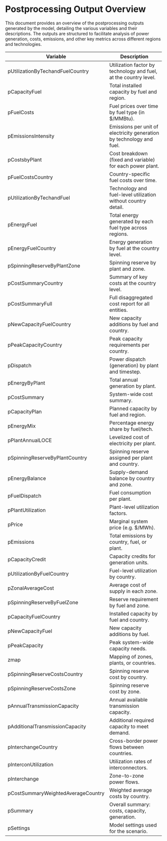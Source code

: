 # Postprocessing Output Overview

This document provides an overview of the postprocessing outputs generated by the model, detailing the various variables and their descriptions. The outputs are structured to facilitate analysis of power generation, costs, emissions, and other key metrics across different regions and technologies.

| Variable                           | Description                                                          |
| ---------------------------------- | -------------------------------------------------------------------- |
| pUtilizationByTechandFuelCountry   | Utilization factor by technology and fuel, at the country level.     |
| pCapacityFuel                      | Total installed capacity by fuel and region.                         |
| pFuelCosts                         | Fuel prices over time by fuel type (in $/MMBtu).                     |
| pEmissionsIntensity                | Emissions per unit of electricity generation by technology and fuel. |
| pCostsbyPlant                      | Cost breakdown (fixed and variable) for each power plant.            |
| pFuelCostsCountry                  | Country-specific fuel costs over time.                               |
| pUtilizationByTechandFuel          | Technology and fuel-level utilization without country detail.        |
| pEnergyFuel                        | Total energy generated by each fuel type across regions.             |
| pEnergyFuelCountry                 | Energy generation by fuel at the country level.                      |
| pSpinningReserveByPlantZone        | Spinning reserve by plant and zone.                                  |
| pCostSummaryCountry                | Summary of key costs at the country level.                           |
| pCostSummaryFull                   | Full disaggregated cost report for all entities.                     |
| pNewCapacityFuelCountry            | New capacity additions by fuel and country.                          |
| pPeakCapacityCountry               | Peak capacity requirements per country.                              |
| pDispatch                          | Power dispatch (generation) by plant and timestep.                   |
| pEnergyByPlant                     | Total annual generation by plant.                                    |
| pCostSummary                       | System-wide cost summary.                                            |
| pCapacityPlan                      | Planned capacity by fuel and region.                                 |
| pEnergyMix                         | Percentage energy share by fuel/tech.                                |
| pPlantAnnualLOCE                   | Levelized cost of electricity per plant.                             |
| pSpinningReserveByPlantCountry     | Spinning reserve assigned per plant and country.                     |
| pEnergyBalance                     | Supply-demand balance by country and zone.                           |
| pFuelDispatch                      | Fuel consumption per plant.                                          |
| pPlantUtilization                  | Plant-level utilization factors.                                     |
| pPrice                             | Marginal system price (e.g. $/MWh).                                  |
| pEmissions                         | Total emissions by country, fuel, or plant.                          |
| pCapacityCredit                    | Capacity credits for generation units.                               |
| pUtilizationByFuelCountry          | Fuel-level utilization by country.                                   |
| pZonalAverageCost                  | Average cost of supply in each zone.                                 |
| pSpinningReserveByFuelZone         | Reserve requirement by fuel and zone.                                |
| pCapacityFuelCountry               | Installed capacity by fuel and country.                              |
| pNewCapacityFuel                   | New capacity additions by fuel.                                      |
| pPeakCapacity                      | Peak system-wide capacity needs.                                     |
| zmap                               | Mapping of zones, plants, or countries.                              |
| pSpinningReserveCostsCountry       | Spinning reserve cost by country.                                    |
| pSpinningReserveCostsZone          | Spinning reserve cost by zone.                                       |
| pAnnualTransmissionCapacity        | Annual available transmission capacity.                              |
| pAdditionalTransmissionCapacity    | Additional required capacity to meet demand.                         |
| pInterchangeCountry                | Cross-border power flows between countries.                          |
| pInterconUtilization               | Utilization rates of interconnectors.                                |
| pInterchange                       | Zone-to-zone power flows.                                            |
| pCostSummaryWeightedAverageCountry | Weighted average costs by country.                                   |
| pSummary                           | Overall summary: costs, capacity, generation.                        |
| pSettings                          | Model settings used for the scenario.                                |
